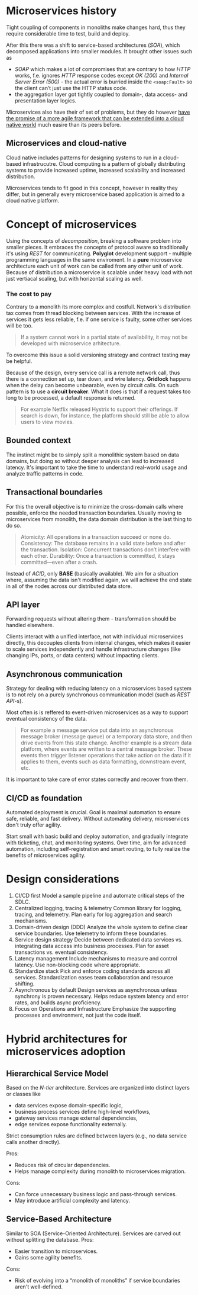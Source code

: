# Microservices history
Tight coupling of components in monoliths make changes hard, thus they require considerable time to test, build and deploy.

After this there was a shift to service-based architectures (_SOA_), which decomposed applications into smaller modules. It brought other issues such as
* _SOAP_ which makes a lot of compromises that are contrary to how _HTTP_ works, f.e. ignores _HTTP_ response codes except _OK (200)_ and _Internal Server Error (500)_ - the actual error is burried inside the `<soap:Fault>` so the client can’t just use the HTTP status code.
* the aggregation layer got tightly coupled to domain-, data access- and presentation layer logics.

Microservices also have their of set of problems, but they do however <u>have the promise of a more agile framework that can be extended into a cloud native world</u> much easire than its peers before.
## Microservices and cloud-native
Cloud native includes patterns for designing systems to run in a cloud-based infrastrucutre. Cloud computing is a pattern of globally distributing systems to provide increased uptime, increased scalability and increased distribution. 

Microservices tends to fit good in this concept, however in reality they differ, but in generally every microservice based application is aimed to a cloud native platform.
# Concept of microservices 
Using the concepts of _decomposition_, breaking a software problem into smaller pieces.
It embraces the concepts of protocol aware so traditionally it's using _REST_ for communicating.
**Polyglot** development support - multiple programming languages in the same enviroment.
In a **pure** microservice architecture each unit of work can be called from any other unit of work.
Because of distribution a microservice is scalable under heavy load with not just vertiacal scaling, but with horizontal scaling as well. 
### The cost to pay
Contrary to a monolith its more complex and costfull. 
Network's distribution tax comes from thread blocking between services.
With the increase of services it gets less reliable, f.e. if one service is faulty, some other services will be too.
> If a system cannot work in a partial state of availability, it may not be developed with microservice arhitecture.

To overcome this issue a solid versioning strategy and contract testing may be helpful.

Because of the design, every service call is a remote network call, thus there is a connection set up, tear down, and wire latency. **Gridlock** happens when the delay can become unbearable, even by circuit calls. On such pattern is to use a **circuit breaker**. What it does is that if a request takes too long to be processed, a default response is returned. 
> For example Netflix released Hystrix to support their offerings. If search is down, for instance, the platform should still be able to allow users to view movies.
## Bounded context
The instinct might be to simply split a monolithic system based on data domains, but doing so without deeper analysis can lead to increased latency. It's important to take the time to understand real-world usage and analyze traffic patterns in code.
## Transactional boundaries
For this the overall objective is to minimize the cross-domain calls where possible, enforce the needed transaction boundaries. Usually moving to microservices from monolith, the data domain distribution is the last thing to do so.

> Atomicity: All operations in a transaction succeed or none do.
> Consistency: The database remains in a valid state before and after the transaction.
> Isolation: Concurrent transactions don’t interfere with each other. 
> Durability: Once a transaction is committed, it stays committed—even after a crash.
> 
Instead of _ACID_, only **BASE** (basically available). We aim for a situation where, assuming the data isn't modified again, we will achieve the end state in all of the nodes across our distributed data store.
## API layer
Forwarding requests without altering them - transformation should be handled elsewhere.

Clients interact with a unified interface, not with individual microservices directly, this decouples clients from internal changes, which makes it easier to scale services independently and handle infrastructure changes (like changing IPs, ports, or data centers) without impacting clients.
## Asynchronous communication
Strategy for dealing with reducing latency on a microservices based system is to not rely on a purely synchronous communication model (such as _REST API_-s).

Most often is is reffered to event-driven microservices as a way to support eventual consistency of the data.
> For example a message service put data into an asynchronous message broker (message queue) or a temporary data store, and then drive events from this state change.
> Another example is a stream data platform, where events are written to a central message broker. These events then trigger listener operations that take action on the data if it applies to them, events such as data formatting, downstream event, etc.

It is important to take care of error states correctly and recover from them.
## CI/CD as foundation
Automated deployment is crucial. Goal is maximal automation to ensure safe, reliable, and fast delivery. Without automating delivery, microservices don't truly offer agility.

Start small with basic build and deploy automation, and gradually integrate with ticketing, chat, and monitoring systems. Over time, aim for advanced automation, including self-registration and smart routing, to fully realize the benefits of microservices agility.
# Design considerations
1. CI/CD first
Model a sample pipeline and automate critical steps of the SDLC.
2. Centralized logging, tracing & telemetry
Common library for logging, tracing, and telemetry.
Plan early for log aggregation and search mechanisms.
3. Domain-driven design (DDD)
Analyze the whole system to define clear service boundaries.
Use telemetry to inform these boundaries.
4. Service design strategy
Decide between dedicated data services vs. integrating data access into business processes.
Plan for asset transactions vs. eventual consistency.
5. Latency management
Include mechanisms to measure and control latency.
Use non-blocking code where appropriate.
6. Standardize stack
Pick and enforce coding standards across all services.
Standardization eases team collaboration and resource shifting.
7. Asynchronous by default
Design services as asynchronous unless synchrony is proven necessary.
Helps reduce system latency and error rates, and builds async proficiency.
8. Focus on Operations and Infrastructure
Emphasize the supporting processes and environment, not just the code itself.
# Hybrid architectures for microservices adoption
## Hierarchical Service Model
Based on the _N-tier_ architecture.
Services are organized into distinct layers or classes like
- data services expose domain-specific logic,
- business process services define high-level workflows,
- gateway services manage external dependencies,
- edge services expose functionality externally.

Strict consumption rules are defined between layers (e.g., no data service calls another directly).

Pros: 
- Reduces risk of circular dependencies.
- Helps manage complexity during monolith to microservices migration. 

Cons:
- Can force unnecessary business logic and pass-through services.
- May introduce artificial complexity and latency.
## Service-Based Architecture
Similar to SOA (Service-Oriented Architecture).
Services are carved out without splitting the database.
Pros:
- Easier transition to microservices.
- Gains some agility benefits.

Cons:
- Risk of evolving into a “monolith of monoliths” if service boundaries aren't well-defined.
<!--stackedit_data:
eyJoaXN0b3J5IjpbNjcxMzk5NjQ2LDIwNDU3NzU0NDJdfQ==
-->